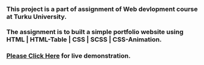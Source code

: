### This project is a part of assignment of Web devlopment course at Turku University. <br/> <br/> The assignment is to built a simple portfolio website using HTML | HTML-Table | CSS | SCSS | CSS-Animation.
### [Please Click Here](https://utu-part-0-assignment-surash.netlify.app/) for live demonstration.
